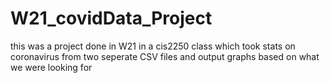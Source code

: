 # W21_covidData_Project
this was a project done in W21 in a cis2250 class which took stats on coronavirus from two seperate CSV files and output graphs based on what we were looking for
